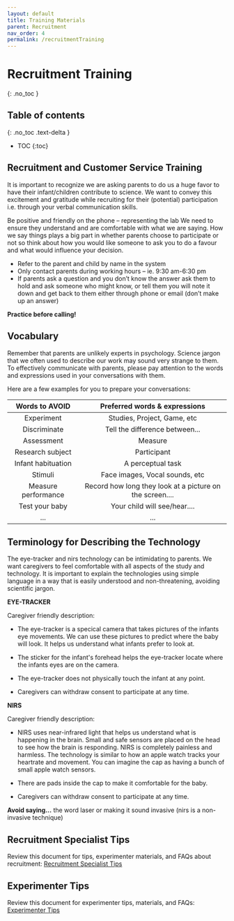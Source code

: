 ```yaml
---
layout: default
title: Training Materials
parent: Recruitment
nav_order: 4
permalink: /recruitmentTraining
---
```



# Recruitment Training
{: .no_toc }

## Table of contents
{: .no_toc .text-delta }

* TOC
{:toc}


## Recruitment and Customer Service Training
It is important to recognize we are asking parents to do us a huge favor to have their infant/children contribute to science. We want to convey this excitement and gratitude while recruiting for their (potential) participation i.e. through your verbal communication skills.

Be positive and friendly on the phone – representing the lab We need to ensure they understand and are comfortable with what we are saying. How we say things plays a big part in whether parents choose to participate or not so think about how you would like someone to ask you to do a favour and what would influence your decision. 

- Refer to the parent and child by name in the system
- Only contact parents during working hours – ie. 9:30 am-6:30 pm
- If parents ask a question and you don’t know the answer ask them to hold and ask someone who might know, or tell them you will note it down and get back to them either through phone or email (don’t make up an answer)

**Practice before calling!**

## Vocabulary
Remember that parents are unlikely experts in psychology. Science jargon that we often used to describe our work may sound very strange to them. To effectively communicate with parents, please pay attention to the words and expressions used in your conversations with them.

Here are a few examples for you to prepare your conversations:

|  **Words to AVOID** 	|             **Preferred words & expressions**            	|
|:-------------------:	|:--------------------------------------------------------:	|
| Experiment          	| Studies, Project, Game, etc                              	|
| Discriminate        	| Tell the difference between...                           	|
| Assessment          	| Measure                                                  	|
| Research subject    	| Participant                                              	|
| Infant habituation  	| A perceptual task                                        	|
| Stimuli             	| Face images, Vocal sounds, etc                           	|
| Measure performance 	| Record how long they look at a picture on the screen.... 	|
| Test your baby      	| Your child will see/hear....                             	|
| ...			      	| ...						                             	|

## Terminology for Describing the Technology

The eye-tracker and nirs technology can be intimidating to parents. We want caregivers to feel comfortable with all aspects of the study and technology. It is important to explain the technologies using simple language in a way that is easily understood and non-threatening, avoiding scientific jargon. 

**EYE-TRACKER**

Caregiver friendly description:
- The eye-tracker is a specical camera that takes pictures of the infants eye movements. We can use these pictures to predict where the baby will look. It helps us understand what infants prefer to look at.

- The sticker for the infant's forehead helps the eye-tracker locate where the infants eyes are on the camera. 

- The eye-tracker does not physically touch the infant at any point. 

- Caregivers can withdraw consent to participate at any time. 

**NIRS**

Caregiver friendly description: 
- NIRS uses near-infrared light that helps us understand what is happening in the brain. Small and safe sensors are placed on the head to see how the brain is responding. NIRS is completely painless and harmless. The technology is similar to how an apple watch tracks your heartrate and movement. You can imagine the cap as having a bunch of small apple watch sensors. 

- There are pads inside the cap to make it comfortable for the baby. 

- Caregivers can withdraw consent to participate at any time. 

**Avoid saying...** the word laser or making it sound invasive (nirs is a non-invasive technique)


## Recruitment Specialist Tips
Review this document for tips, experimenter materials, and FAQs about recruitment: [Recruitment Specialist Tips](https://mcmasteru365.sharepoint.com/sites/labtest/Shared%20Documents/Forms/AllItems.aspx?id=%2Fsites%2Flabtest%2FShared%20Documents%2FRecruitment%2DSpecialist%2DTips%2Epdf&parent=%2Fsites%2Flabtest%2FShared%20Documents)

## Experimenter Tips
Review this document for experimenter tips, materials, and FAQs: [Experimenter Tips](https://mcmasteru365.sharepoint.com/sites/labtest/Shared%20Documents/Forms/AllItems.aspx?id=%2Fsites%2Flabtest%2FShared%20Documents%2FExperimenter%2DTips%2Epdf&parent=%2Fsites%2Flabtest%2FShared%20Documents)
